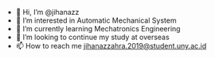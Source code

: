 - 👋 Hi, I’m @jihanazz
- 👀 I’m interested in Automatic Mechanical System
- 🌱 I’m currently learning Mechatronics Engineering
- 💞️ I’m looking to continue my study at overseas
- 📫 How to reach me jihanazzahra.2019@student.uny.ac.id

<!---
jihanazz/jihanazz is a ✨ special ✨ repository because its `README.md` (this file) appears on your GitHub profile.
You can click the Preview link to take a look at your changes.
--->
